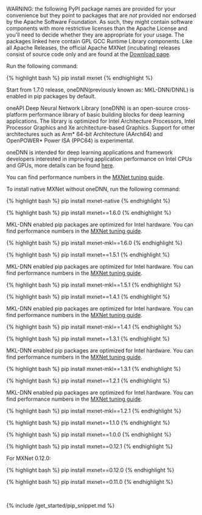 WARNING: the following PyPI package names are provided for your convenience but
they point to packages that are *not* provided nor endorsed by the Apache
Software Foundation. As such, they might contain software components with more
restrictive licenses than the Apache License and you'll need to decide whether
they are appropriate for your usage. The packages linked here contain GPL GCC
Runtime Library components. Like all Apache Releases, the official Apache MXNet
(incubating) releases consist of source code only and are found at the [Download
page](https://mxnet.apache.org/get_started/download).

Run the following command:

<div class="v1-7-0">
{% highlight bash %}
pip install mxnet
{% endhighlight %}

Start from 1.7.0 release, oneDNN(previously known as: MKL-DNN/DNNL) is enabled
in pip packages by default.

oneAPI Deep Neural Network Library (oneDNN) is an open-source cross-platform
performance library of basic building blocks for deep learning applications.
The library is optimized for Intel Architecture Processors, Intel Processor
Graphics and Xe architecture-based Graphics. Support for other architectures
such as Arm* 64-bit Architecture (AArch64) and OpenPOWER* Power ISA (PPC64) is
experimental.

oneDNN is intended for deep learning applications and framework developers
interested in improving application performance on Intel CPUs and GPUs, more
details can be found <a href="https://github.com/oneapi-src/oneDNN">here</a>.

You can find performance numbers in the
<a href="https://mxnet.apache.org/versions/1.6/api/faq/perf.html#intel-cpu">
MXNet tuning guide</a>.

To install native MXNet without oneDNN, run the following command:

{% highlight bash %}
pip install mxnet-native
{% endhighlight %}

</div> <!-- End of v1-7-0 -->

<div class="v1-6-0">
{% highlight bash %}
pip install mxnet==1.6.0
{% endhighlight %}

MKL-DNN enabled pip packages are optimized for Intel hardware. You can find
performance numbers in the
<a href="https://mxnet.apache.org/versions/1.6/api/faq/perf.html#intel-cpu">
MXNet tuning guide</a>.

{% highlight bash %}
pip install mxnet-mkl==1.6.0
{% endhighlight %}

</div> <!-- End of v1-6-0 -->

<div class="v1-5-1">
{% highlight bash %}
pip install mxnet==1.5.1
{% endhighlight %}

MKL-DNN enabled pip packages are optimized for Intel hardware. You can find
performance numbers in the
<a href="https://mxnet.apache.org/versions/1.6/api/faq/perf.html#intel-cpu">
MXNet tuning guide</a>.

{% highlight bash %}
pip install mxnet-mkl==1.5.1
{% endhighlight %}

</div> <!-- End of v1-5-1 -->

<div class="v1-4-1">

{% highlight bash %}
pip install mxnet==1.4.1
{% endhighlight %}

MKL-DNN enabled pip packages are optimized for Intel hardware. You can find
performance numbers in the
<a href="https://mxnet.apache.org/versions/1.6/api/faq/perf.html#intel-cpu">
MXNet tuning guide</a>.

{% highlight bash %}
pip install mxnet-mkl==1.4.1
{% endhighlight %}

</div> <!-- End of v1-4-1 -->
<div class="v1-3-1">

{% highlight bash %}
pip install mxnet==1.3.1
{% endhighlight %}

MKL-DNN enabled pip packages are optimized for Intel hardware. You can find
performance numbers in the
<a href="https://mxnet.apache.org/versions/1.6/api/faq/perf.html#intel-cpu">
MXNet tuning guide</a>.

{% highlight bash %}
pip install mxnet-mkl==1.3.1
{% endhighlight %}

</div> <!-- End of v1-3-1 -->
<div class="v1-2-1">

{% highlight bash %}
pip install mxnet==1.2.1
{% endhighlight %}

MKL-DNN enabled pip packages are optimized for Intel hardware. You can find
performance numbers in the
<a href="https://mxnet.apache.org/versions/1.6/api/faq/perf.html#intel-cpu">
MXNet tuning guide</a>.

{% highlight bash %}
pip install mxnet-mkl==1.2.1
{% endhighlight %}

</div> <!-- End of v1-2-1 -->

<div class="v1-1-0">

{% highlight bash %}
pip install mxnet==1.1.0
{% endhighlight %}

</div> <!-- End of v1-1-0-->

<div class="v1-0-0">

{% highlight bash %}
pip install mxnet==1.0.0
{% endhighlight %}

</div> <!-- End of v1-0-0-->


<div class="v0-12-1">

{% highlight bash %}
pip install mxnet==0.12.1
{% endhighlight %}

For MXNet 0.12.0:

{% highlight bash %}
pip install mxnet==0.12.0
{% endhighlight %}

</div> <!-- End of v0-12-1-->

<div class="v0-11-0">

{% highlight bash %}
pip install mxnet==0.11.0
{% endhighlight %}

</div> <!-- End of v0-11-0-->

<br>


{% include /get_started/pip_snippet.md %}
